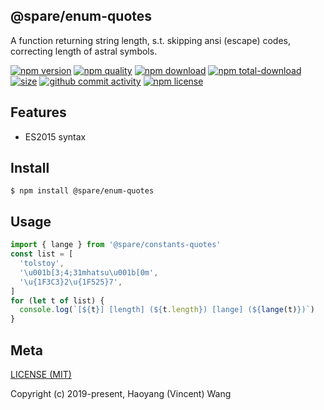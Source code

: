 ## @spare/enum-quotes
A function returning string length,
s.t. 
    skipping ansi (escape) codes,
    correcting length of astral symbols.

[![npm version][npm-image]][npm-url]
[![npm quality][quality-image]][quality-url]
[![npm download][download-image]][npm-url]
[![npm total-download][total-download-image]][npm-url]
[![size][size]][size-url]
[![github commit activity][commit-image]][github-url]
[![npm license][license-image]][npm-url]

## Features

- ES2015 syntax

## Install
```console
$ npm install @spare/enum-quotes
```

## Usage
```js
import { lange } from '@spare/constants-quotes'
const list = [
  'tolstoy',
  '\u001b[3;4;31mhatsu\u001b[0m',
  '\u{1F3C3}2\u{1F525}7',
]
for (let t of list) {
  console.log(`[${t}] [length] (${t.length}) [lange] (${lange(t)})`)
}
```

## Meta
[LICENSE (MIT)](LICENSE)

Copyright (c) 2019-present, Haoyang (Vincent) Wang

[//]: <> (Shields)
[npm-image]: https://img.shields.io/npm/v/@spare/enum-quotes.svg?style=flat-square
[quality-image]: http://npm.packagequality.com/shield/@spare/enum-quotes.svg?style=flat-square
[download-image]: https://img.shields.io/npm/dm/@spare/enum-quotes.svg?style=flat-square
[total-download-image]:https://img.shields.io/npm/dt/@spare/enum-quotes.svg?style=flat-square
[license-image]: https://img.shields.io/npm/l/@spare/enum-quotes.svg?style=flat-square
[commit-image]: https://img.shields.io/github/commit-activity/y/hoyeungw/spare/enum-quotes?style=flat-square
[size]: https://flat.badgen.net/packagephobia/install/@spare/enum-quotes

[//]: <> (Link)
[npm-url]: https://npmjs.org/package/@spare/enum-quotes
[quality-url]: http://packagequality.com/#?package=@spare/enum-quotes
[github-url]: https://github.com/gadge/@spare/enum-quotes
[size-url]: https://packagephobia.now.sh/result?p=@spare/enum-quotes
